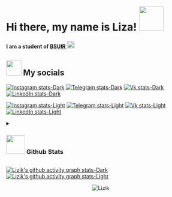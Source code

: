 # Hi there, my name is Liza! <img src="https://media.giphy.com/media/mGcNjsfWAjY5AEZNw6/giphy.gif" width="65">
#### I am a student of <a href="https://www.bsuir.by/">BSUIR  </a><img src="https://media.giphy.com/media/fYSnHlufseco8Fh93Z/giphy.gif" width="20">

## <img src="https://media.giphy.com/media/LnQjpWaON8nhr21vNW/giphy.gif" width="40"> My socials
[![Instagram stats-Dark](https://img.shields.io/badge/-Instagram-090909?style=for-the-badge&logo=instagram&logoColor=B4068E#gh-dark-mode-only)](https://www.instagram.com/li.za.123/#gh-dark-mode-only)
[![Telegram stats-Dark](https://img.shields.io/badge/-Telegram-090909?style=for-the-badge&logo=telegram&logoColor=27A0D9#gh-dark-mode-only)](https://t.me/lizik_2707#gh-dark-mode-only)
[![Vk stats-Dark](https://img.shields.io/badge/-Vk-090909?style=for-the-badge&logo=Vk&logoColor=4F7DB0#gh-dark-mode-only)](https://vk.com/id732241148#gh-dark-mode-only)
[![LinkedIn stats-Dark](https://img.shields.io/badge/-LinkedIn-090909?style=for-the-badge&logo=LinkedIn&logoColor=3399CC#gh-dark-mode-only)](https://www.linkedin.com/in/елизавета-сучёк-1b08b0337#gh-dark-mode-only)

[![Instagram stats-Light](https://img.shields.io/badge/-Instagram-FFF?style=for-the-badge&logo=instagram&logoColor=B4068E#gh-light-mode-only)](https://www.instagram.com/li.za.123/#gh-light-mode-only)
[![Telegram stats-Light](https://img.shields.io/badge/-Telegram-FFF?style=for-the-badge&logo=telegram&logoColor=27A0D9#gh-light-mode-only)](https://t.me/lizik_2707#gh-light-mode-only)
[![Vk stats-Light](https://img.shields.io/badge/-Vk-FFF?style=for-the-badge&logo=Vk&logoColor=4F7DB0#gh-light-mode-only)](https://vk.com/id732241148#gh-light-mode-only)
[![LinkedIn stats-Light](https://img.shields.io/badge/-LinkedIn-FFF?style=for-the-badge&logo=LinkedIn&logoColor=3399CC#gh-light-mode-only)](https://www.linkedin.com/in/елизавета-сучёк-1b08b0337#gh-light-mode-only)

<details>
 <summary> <h3> <img src="https://media.giphy.com/media/VgCDAzcKvsR6OM0uWg/giphy.gif" width="50"> Github Stats </h3> </summary>
  
[![Lizik's GitHub stats-Dark](https://github-readme-stats.vercel.app/api?username=Lizik52&show_icons=true&theme=dracula#gh-dark-mode-only)](https://github.com/Lizik52/github-readme-stats#gh-dark-mode-only)
[![Lizik's GitHub stats-Light](https://github-readme-stats.vercel.app/api?username=Lizik52&show_icons=true&theme=default#gh-light-mode-only)](https://github.com/Lizik52/github-readme-stats#gh-light-mode-only)

[![Lizik stats-Dark](https://github-profile-trophy.vercel.app/?username=Lizik52&theme=onedark#gh-dark-mode-only)](https://github.com/Lizik52/github-profile-trophy#gh-dark-mode-only)
[![Lizik stats-Light](https://github-profile-trophy.vercel.app/?username=Lizik52&theme=default#gh-light-mode-only)](https://github.com/Lizik52/github-profile-trophy#gh-light-mode-only)

</details>

[![Lizik's github activity graph stats-Dark](https://github-readme-activity-graph.vercel.app/graph?username=Lizik52&theme=dracula#gh-dark-mode-only)](https://github.com/Lizik52/github-readme-activity-graph#gh-dark-mode-only)
[![Lizik's github activity graph stats-Light](https://github-readme-activity-graph.vercel.app/graph?username=Lizik52&theme=github-light#gh-light-mode-only)](https://github.com/Lizik52/github-readme-activity-graph#gh-light-mode-only)

<p align="center">
  <img src="https://komarev.com/ghpvc/?username=Lizik52" alt="Lizik" />
  
</p>
